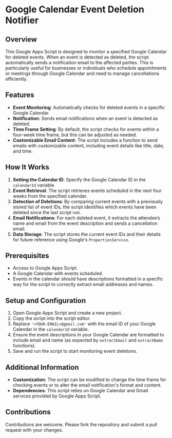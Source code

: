 # Google Calendar Event Deletion Notifier

## Overview
This Google Apps Script is designed to monitor a specified Google Calendar for deleted events. When an event is detected as deleted, the script automatically sends a notification email to the affected parties. This is particularly useful for businesses or individuals who schedule appointments or meetings through Google Calendar and need to manage cancellations efficiently.

## Features
- **Event Monitoring**: Automatically checks for deleted events in a specific Google Calendar.
- **Notification**: Sends email notifications when an event is detected as deleted.
- **Time Frame Setting**: By default, the script checks for events within a four-week time frame, but this can be adjusted as needed.
- **Customizable Email Content**: The script includes a function to send emails with customizable content, including event details like title, date, and time.

## How It Works
1. **Setting the Calendar ID**: Specify the Google Calendar ID in the `calendarId` variable.
2. **Event Retrieval**: The script retrieves events scheduled in the next four weeks from the specified calendar.
3. **Detection of Deletions**: By comparing current events with a previously stored list of event IDs, the script identifies which events have been deleted since the last script run.
4. **Email Notifications**: For each deleted event, it extracts the attendee’s name and email from the event description and sends a cancellation email.
5. **Data Storage**: The script stores the current event IDs and their details for future reference using Google's `PropertiesService`.

## Prerequisites
- Access to Google Apps Script.
- A Google Calendar with events scheduled.
- Events in the calendar should have descriptions formatted in a specific way for the script to correctly extract email addresses and names.

## Setup and Configuration
1. Open Google Apps Script and create a new project.
2. Copy the script into the script editor.
3. Replace `'<YOUR-EMAIL>@gmail.com'` with the email ID of your Google Calendar in the `calendarId` variable.
4. Ensure the event descriptions in your Google Calendar are formatted to include email and name (as expected by `extractEmail` and `extractName` functions).
5. Save and run the script to start monitoring event deletions.

## Additional Information
- **Customization**: The script can be modified to change the time frame for checking events or to alter the email notification's format and content.
- **Dependencies**: This script relies on Google Calendar and Gmail services provided by Google Apps Script.

## Contributions
Contributions are welcome. Please fork the repository and submit a pull request with your changes.

